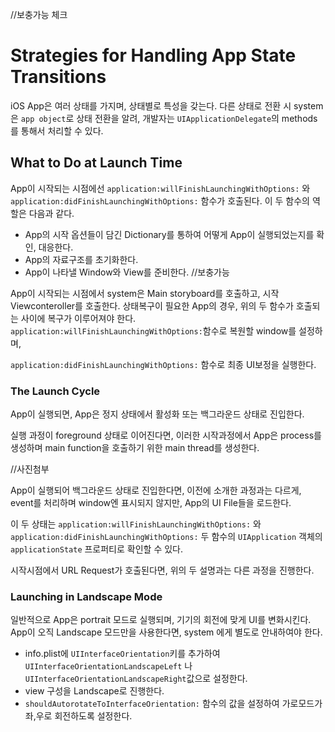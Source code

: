 //보충가능 체크

# Strategies for Handling App State Transitions

iOS App은 여러 상태를 가지며, 상태별로 특성을 갖는다. 다른 상태로 전환 시 system은 `app object`로 상태 전환을 알려, 개발자는  `UIApplicationDelegate`의 methods를 통해서 처리할 수 있다. 



## What to Do at Launch Time

App이 시작되는 시점에선  `application:willFinishLaunchingWithOptions:` 와 `application:didFinishLaunchingWithOptions:` 함수가 호출된다. 이 두 함수의 역할은 다음과 같다.

- App의 시작 옵션들이 담긴 Dictionary를 통하여 어떻게 App이 실행되었는지를 확인, 대응한다.
- App의 자료구조를 초기화한다.
- App이 나타낼 Window와 View를 준비한다. //보충가능

App이 시작되는 시점에서 system은 Main storyboard를 호출하고, 시작 Viewconteroller를 호출한다. 상태복구이 필요한 App의 경우, 위의 두 함수가 호출되는 사이에 복구가 이루어져야 한다. `application:willFinishLaunchingWithOptions:`함수로 복원할 window를 설정하며,

`application:didFinishLaunchingWithOptions:` 함수로 최종 UI보정을 실행한다.



### The Launch Cycle

App이 실행되면, App은 정지 상태에서 활성화 또는 백그라운드 상태로 진입한다. 

실행 과정이 foreground 상태로 이어진다면, 이러한 시작과정에서 App은 process를 생성하며 main function을 호출하기 위한 main thread를 생성한다. 



//사진첨부



App이 실행되어 백그라운드 상태로 진입한다면, 이전에 소개한 과정과는 다르게, event를 처리하며 window엔 표시되지 않지만, App의 UI File들을 로드한다. 



이 두 상태는 `application:willFinishLaunchingWithOptions:` 와  `application:didFinishLaunchingWithOptions:` 두 함수의 `UIApplication` 객체의 `applicationState` 프로퍼티로 확인할 수 있다.

시작시점에서 URL Request가 호출된다면, 위의 두 설명과는 다른 과정을 진행한다.



### Launching in Landscape Mode

일반적으로 App은 portrait 모드로 실행되며, 기기의 회전에 맞게 UI를 변화시킨다. App이 오직 Landscape 모드만을 사용한다면, system 에게 별도로 안내하여야 한다. 

- info.plist에 `UIInterfaceOrientation`키를 추가하여  `UIInterfaceOrientationLandscapeLeft` 나`UIInterfaceOrientationLandscapeRight`값으로 설정한다.
- view 구성을 Landscape로 진행한다.
- `shouldAutorotateToInterfaceOrientation:`  함수의 값을 설정하여 가로모드가 좌,우로 회전하도록 설정한다.



